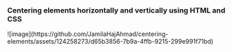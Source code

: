 <h3>Centering elements horizontally and vertically using HTML and CSS</h3>
![image](https://github.com/JamilaHajAhmad/centering-elements/assets/124258273/d65b3856-7b9a-4ffb-9215-299e991f71bd)

